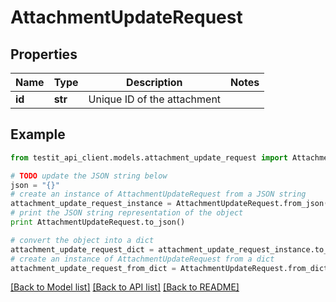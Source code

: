 # AttachmentUpdateRequest


## Properties
Name | Type | Description | Notes
------------ | ------------- | ------------- | -------------
**id** | **str** | Unique ID of the attachment | 

## Example

```python
from testit_api_client.models.attachment_update_request import AttachmentUpdateRequest

# TODO update the JSON string below
json = "{}"
# create an instance of AttachmentUpdateRequest from a JSON string
attachment_update_request_instance = AttachmentUpdateRequest.from_json(json)
# print the JSON string representation of the object
print AttachmentUpdateRequest.to_json()

# convert the object into a dict
attachment_update_request_dict = attachment_update_request_instance.to_dict()
# create an instance of AttachmentUpdateRequest from a dict
attachment_update_request_from_dict = AttachmentUpdateRequest.from_dict(attachment_update_request_dict)
```
[[Back to Model list]](../README.md#documentation-for-models) [[Back to API list]](../README.md#documentation-for-api-endpoints) [[Back to README]](../README.md)


